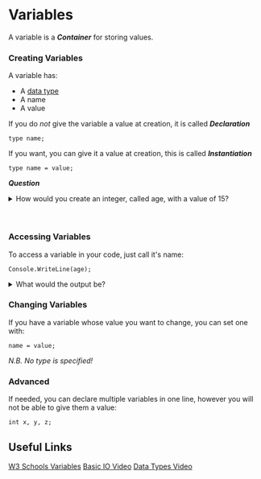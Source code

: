 # Variables

A variable is a **_Container_** for storing values.

### Creating Variables

A variable has:
+ A [data type](https://github.com/fslcoding/Data-Types)
+ A name
+ A value

If you do _not_ give the variable a value at creation, it is called **_Declaration_**
```
type name;
```


If you want, you can give it a value at creation, this is called **_Instantiation_**

```
type name = value;
```

**_Question_**

<details>
    <summary>
        How would you create an integer, called age, with a value of 15?
    </summary>

    int age = 15;

</details>

<br>
<br>

### Accessing Variables

To access a variable in your code, just call it's name:

```
Console.WriteLine(age);
```

<details>
    <summary>
        What would the output be?
    </summary>

    15

</details>


### Changing Variables

If you have a variable whose value you want to change, you can set one with:
```
name = value;
```
_N.B. No type is specified!_

### Advanced

If needed, you can declare multiple variables in one line,
however you will not be able to give them a value:
```
int x, y, z;
```


## Useful Links
[W3 Schools Variables](https://www.w3schools.com/cs/cs_variables.php)
[Basic IO Video](https://www.youtube.com/watch?v=CaLJjQj2Fs4&list=PLxIdR4guOqDMs0rAnTW8XbFce4J7dHLJZ&index=1)
[Data Types Video](https://www.youtube.com/watch?v=ZqjfYfv5cQc&list=PLxIdR4guOqDMs0rAnTW8XbFce4J7dHLJZ&index=3)
